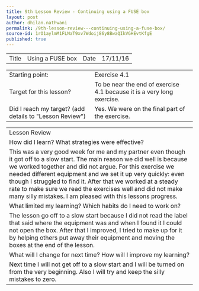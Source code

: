 ```yaml
---
title: 9th Lesson Review - Continuing using a FUSE box
layout: post
author: dhilan.nathwani
permalink: /9th-lesson-review---continuing-using-a-fuse-box/
source-id: 1rO1aylmM1FLNaT9xv7Wdoij86y8BwaQIkVGHEvtKfgE
published: true
---
```

<table>
  <tr>
    <td>Title</td>
    <td>Using a FUSE box</td>
    <td>Date</td>
    <td>17/11/16</td>
  </tr>
</table>


<table>
  <tr>
    <td>Starting point:</td>
    <td>Exercise 4.1</td>
  </tr>
  <tr>
    <td>Target for this lesson?</td>
    <td>To be near the end of exercise 4.1 because it is a very long exercise.</td>
  </tr>
  <tr>
    <td>Did I reach my target? 
(add details to "Lesson Review")</td>
    <td>Yes. We were on the final part of the exercise.</td>
  </tr>
</table>


<table>
  <tr>
    <td>Lesson Review</td>
  </tr>
  <tr>
    <td>How did I learn? What strategies were effective? </td>
  </tr>
  <tr>
    <td>This was a very good week for me and my partner even though it got off to a slow start. The main reason we did well is because we worked together and did not argue. For this exercise we needed different equipment and we set it up very quickly: even though I struggled to find it. After that we worked at a steady rate to make sure we read the exercises well and did not make many silly mistakes. I am pleased with this lessons progress.</td>
  </tr>
  <tr>
    <td>What limited my learning? Which habits do I need to work on? </td>
  </tr>
  <tr>
    <td>The lesson go off to a slow start because I did not read the label that said where the equipment was and when I found it I could not open the box. After that I improved, I tried to make up for it by helping others put away their equipment and moving the boxes at the end of the lesson.</td>
  </tr>
  <tr>
    <td>What will I change for next time? How will I improve my learning?</td>
  </tr>
  <tr>
    <td>Next time I will not get off to a slow start and I will be turned on from the very beginning. Also I will try and keep the silly mistakes to zero.</td>
  </tr>
</table>



